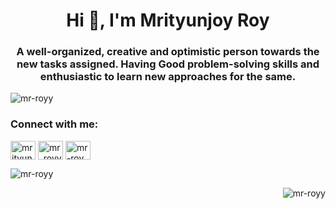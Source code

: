<h1 align="center">Hi 👋, I'm Mrityunjoy Roy</h1>
<h3 align="center">A well-organized, creative and optimistic person towards the new tasks assigned. Having Good problem-solving skills and enthusiastic to learn new approaches for the same.</h3>

<p align="left"> <img src="https://komarev.com/ghpvc/?username=mr-royy&label=Profile%20views&color=0e75b6&style=flat" alt="mr-royy" /> </p>

<h3 align="left">Connect with me:</h3>
<p align="left">
<a href="https://www.codechef.com/users/mrityunjay_502" target="blank"><img align="center" src="https://cdn.jsdelivr.net/npm/simple-icons@3.1.0/icons/codechef.svg" alt="mrityunjay_502" height="30" width="40" /></a>
<a href="https://www.hackerrank.com/mr_royy" target="blank"><img align="center" src="https://raw.githubusercontent.com/rahuldkjain/github-profile-readme-generator/master/src/images/icons/Social/hackerrank.svg" alt="mr_royy" height="30" width="40" /></a>
<a href="https://www.leetcode.com/mr-roy" target="blank"><img align="center" src="https://raw.githubusercontent.com/rahuldkjain/github-profile-readme-generator/master/src/images/icons/Social/leet-code.svg" alt="mr-roy" height="30" width="40" /></a>
</p>

<p>&nbsp;<img align="left" src="https://github-readme-stats.vercel.app/api?username=mr-royy&show_icons=true&locale=en" alt="mr-royy" /></p>

<p><img align="right" src="https://github-readme-streak-stats.herokuapp.com/?user=mr-royy&" alt="mr-royy" /></p>
